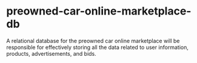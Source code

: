 # preowned-car-online-marketplace-db
A relational database for the preowned car online marketplace will be responsible for effectively storing all the data related to user information, products, advertisements, and bids.
